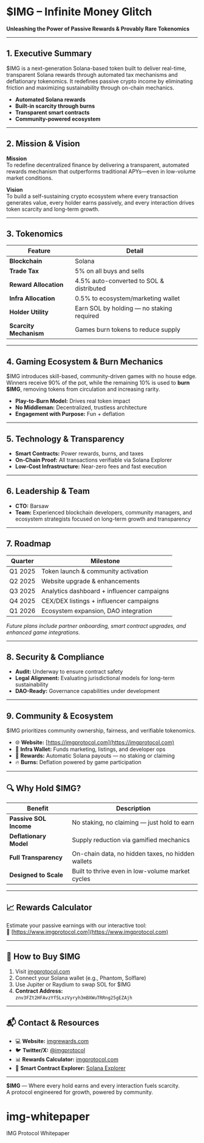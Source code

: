 # $IMG – Infinite Money Glitch  
**Unleashing the Power of Passive Rewards & Provably Rare Tokenomics**  

---

## 1. Executive Summary

$IMG is a next-generation Solana-based token built to deliver real-time, transparent Solana rewards through automated tax mechanisms and deflationary tokenomics. It redefines passive crypto income by eliminating friction and maximizing sustainability through on-chain mechanics.

- **Automated Solana rewards**  
- **Built-in scarcity through burns**  
- **Transparent smart contracts**  
- **Community-powered ecosystem**

---

## 2. Mission & Vision

**Mission**  
To redefine decentralized finance by delivering a transparent, automated rewards mechanism that outperforms traditional APYs—even in low-volume market conditions.

**Vision**  
To build a self-sustaining crypto ecosystem where every transaction generates value, every holder earns passively, and every interaction drives token scarcity and long-term growth.

---

## 3. Tokenomics

| Feature              | Detail                                  |
|----------------------|------------------------------------------|
| **Blockchain**       | Solana                                   |
| **Trade Tax**        | 5% on all buys and sells                 |
| **Reward Allocation**| 4.5% auto-converted to SOL & distributed |
| **Infra Allocation** | 0.5% to ecosystem/marketing wallet       |
| **Holder Utility**   | Earn SOL by holding — no staking required|
| **Scarcity Mechanism** | Games burn tokens to reduce supply     |

---

## 4. Gaming Ecosystem & Burn Mechanics

$IMG introduces skill-based, community-driven games with no house edge. Winners receive 90% of the pot, while the remaining 10% is used to **burn $IMG**, removing tokens from circulation and increasing rarity.

- **Play-to-Burn Model:** Drives real token impact  
- **No Middleman:** Decentralized, trustless architecture  
- **Engagement with Purpose:** Fun + deflation  

---

## 5. Technology & Transparency

- **Smart Contracts:** Power rewards, burns, and taxes  
- **On-Chain Proof:** All transactions verifiable via Solana Explorer  
- **Low-Cost Infrastructure:** Near-zero fees and fast execution  

---

## 6. Leadership & Team

- **CTO:** Barsaw  
- **Team:** Experienced blockchain developers, community managers, and ecosystem strategists focused on long-term growth and transparency  

---

## 7. Roadmap

| Quarter | Milestone                                     |
|---------|-----------------------------------------------|
| Q1 2025 | Token launch & community activation           |
| Q2 2025 | Website upgrade & enhancements                |
| Q3 2025 | Analytics dashboard + influencer campaigns    |
| Q4 2025 | CEX/DEX listings + influencer campaigns       |
| Q1 2026 | Ecosystem expansion, DAO integration          |

*Future plans include partner onboarding, smart contract upgrades, and enhanced game integrations.*

---

## 8. Security & Compliance

- **Audit:** Underway to ensure contract safety  
- **Legal Alignment:** Evaluating jurisdictional models for long-term sustainability  
- **DAO-Ready:** Governance capabilities under development  

---

## 9. Community & Ecosystem

$IMG prioritizes community ownership, fairness, and verifiable tokenomics.

- 🌐 **Website:** [https://imgprotocol.com](https://imgprotocol.com)  
- 💼 **Infra Wallet:** Funds marketing, listings, and developer ops  
- 🎁 **Rewards:** Automatic Solana payouts — no staking or claiming  
- 🔥 **Burns:** Deflation powered by game participation  

---

## 🔍 Why Hold $IMG?

| Benefit                     | Description                                           |
|-----------------------------|-------------------------------------------------------|
| **Passive SOL Income**      | No staking, no claiming — just hold to earn           |
| **Deflationary Model**      | Supply reduction via gamified mechanics               |
| **Full Transparency**       | On-chain data, no hidden taxes, no hidden wallets     |
| **Designed to Scale**       | Built to thrive even in low-volume market cycles      |

---

## 📈 Rewards Calculator

Estimate your passive earnings with our interactive tool:  
🔗 [https://www.imgprotocol.com](https://www.imgprotocol.com)

---

## 🛒 How to Buy $IMG

1. Visit [imgprotocol.com](https://imgprotocol.com)  
2. Connect your Solana wallet (e.g., Phantom, Solflare)  
3. Use Jupiter or Raydium to swap SOL for $IMG  
4. **Contract Address:**  
   `znv3FZt2HFAvzYf5LxzVyryh3mBXWuTRRng25gEZAjh`

---

## 📬 Contact & Resources

- 💻 **Website:** [imgrewards.com](https://imgprotocol.com)  
- 🐦 **Twitter/X:** [@imgprotocol](https://x.com/imgprotocol)  
- 📊 **Rewards Calculator:** [imgprotocol.com](https://imgprotocol.com)  
- 📄 **Smart Contract Explorer:** [Solana Explorer](https://solscan.io/account/znv3FZt2HFAvzYf5LxzVyryh3mBXWuTRRng25gEZAjh)

---

**$IMG** — Where every hold earns and every interaction fuels scarcity.  
A protocol engineered for growth, powered by community.
# img-whitepaper
IMG Protocol Whitepaper
